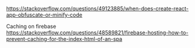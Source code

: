 https://stackoverflow.com/questions/49123885/when-does-create-react-app-obfuscate-or-minify-code

Caching on firebase
https://stackoverflow.com/questions/48589821/firebase-hosting-how-to-prevent-caching-for-the-index-html-of-an-spa
